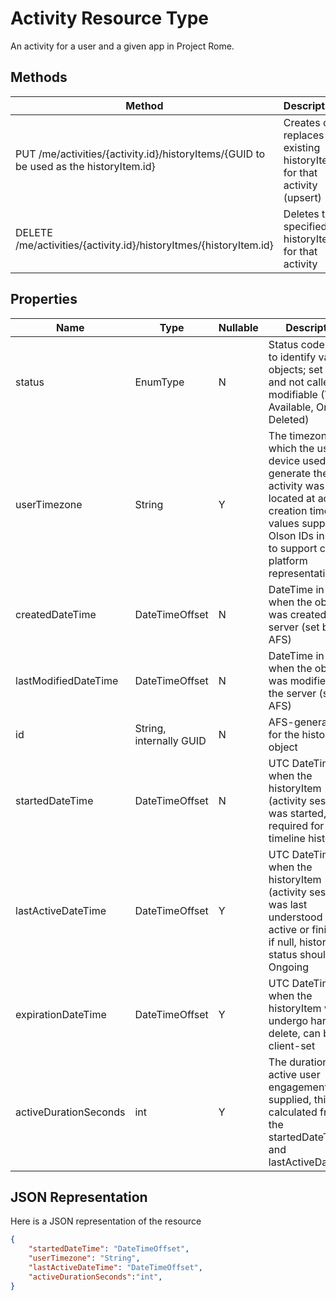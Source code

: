 # Activity Resource Type

An activity for a user and a given app in Project Rome.

## Methods

|Method | Description|
|-------|-----------|
|PUT /me/activities/{activity.id}/historyItems/{GUID to be used as the historyItem.id} | Creates or replaces an existing historyItem for that activity (upsert)|
|DELETE /me/activities/{activity.id}/historyItmes/{historyItem.id} | Deletes the specified historyItem for that activity|


## Properties

|Name | Type | Nullable | Description
|----|------|---------|------------
|status | EnumType | N | Status code used to identify valid objects; set by AFS and not caller-modifiable (Values: Available, Ongoing, Deleted)|
|userTimezone | String | Y | The timezone in which the user's device used to generate the activity was located at activity creation time; values supplied as Olson IDs in order to support cross-platform representation|
|createdDateTime | DateTimeOffset | N | DateTime in UTC when the object was created on the server (set by AFS)|
|lastModifiedDateTime | DateTimeOffset | N | DateTime in UTC when the object was modified on the server (set by AFS)|
|id | String, internally GUID | N | AFS-generated ID for the history item object|
|startedDateTime | DateTimeOffset | N | UTC DateTime when the historyItem (activity session) was started, required for timeline history|
|lastActiveDateTime | DateTimeOffset | Y | UTC DateTime when the historyItem (activity session) was last understood as active or finished - if null, historyItem status should be Ongoing|
|expirationDateTime | DateTimeOffset | Y | UTC DateTime when the historyItem will undergo hard-delete, can be client-set|
|activeDurationSeconds | int | Y | The duration of active user engagement; if not supplied, this is calculated from the startedDateTime and lastActiveDateTime|

## JSON Representation

Here is a JSON representation of the resource

<!-- {
  "blockType": "resource",
  "optionalProperties": [
    "userTimezone",
    "lastActiveDateTime",
    "activeDurationSeconds"
  ],
  "@odata.type": "microsoft.graph.historyitem"
}-->

```json
{
    "startedDateTime": "DateTimeOffset",
    "userTimezone": "String",
    "lastActiveDateTime": "DateTimeOffset",
    "activeDurationSeconds":"int",
}
```

<!-- uuid: 8fcb5dbc-d5aa-4681-8e31-b001d5168d79
2017-06-07 14:57:30 UTC -->
<!-- {
  "type": "#page.annotation",
  "description": "historyitem resource",
  "keywords": "",
  "section": "documentation",
  "tocPath": ""
}-->
